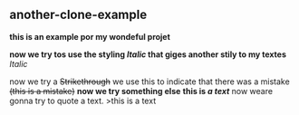 ## another-clone-example
**this is an example por my wondeful projet**

**now we try tos use the styling *Italic* that giges another stily to my textes** *Italic*

now we try a ~~Strikethrough~~ we use this to indicate that there was a mistake ~~(this is a mistake)~~
**now we try something else** **this is _a text_**
now weare gonna try to quote a text. >this is a text

